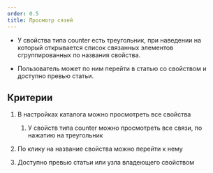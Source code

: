 ```yaml
---
order: 0.5
title: Просмотр сязей
---
```


-  У свойства типа counter есть треугольник, при наведении на который открывается список связанных элементов сгруппированных по названия свойства.

-  Пользователь может по ним перейти в статью со свойством и доступно превью статьи.

## Критерии

1. В настройках каталога можно просмотреть все свойства

   1. У свойств типа counter можно просмотреть все связи, по нажатию на треугольник

2. По клику на название свойства можно перейти к нему

3. Доступно превью статьи или узла владеющего свойством